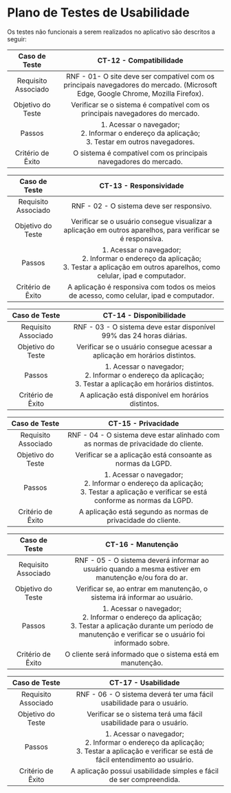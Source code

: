 # Plano de Testes de Usabilidade
Os testes não funcionais a serem realizados no aplicativo são descritos a seguir:

| **Caso de Teste** 	| **CT-12 - Compatibilidade** |
|:---:	|:---:	|
|	Requisito Associado | RNF - 01- O site deve ser compatível com os principais navegadores do mercado. (Microsoft Edge, Google Chrome, Mozilla Firefox). |
| Objetivo do Teste | Verificar se o sistema é compatível com os principais navegadores do mercado. |
| Passos | 1. Acessar o navegador; <br> 2. Informar o endereço da aplicação;<br> 3. Testar em outros navegadores. |
|Critério de Êxito | O sistema é compatível com os principais navegadores do mercado. |


| **Caso de Teste** 	| CT-13 - Responsividade |
|:---:	|:---:	|
|	Requisito Associado | RNF - 02 - O sistema deve ser responsivo. |
| Objetivo do Teste | Verificar se o usuário consegue visualizar a aplicação em outros aparelhos, para verificar se é responsiva. |
| Passos | 1. Acessar o navegador; <br> 2. Informar o endereço da aplicação;<br> 3. Testar a aplicação em outros aparelhos, como celular, ipad e computador. |
|Critério de Êxito | 	A aplicação é responsiva com todos os meios de acesso, como celular, ipad e computador. |


| **Caso de Teste** 	| CT-14 - Disponibilidade |
|:---:	|:---:	|
|	Requisito Associado | RNF - 03 - O sistema deve estar disponível 99% das 24 horas diárias. |
| Objetivo do Teste | Verificar se o usuário consegue acessar a aplicação em horários distintos. |
| Passos | 1. Acessar o navegador; <br> 2. Informar o endereço da aplicação;<br> 3. Testar a aplicação em horários distintos. |
|Critério de Êxito | 	A aplicação está disponível em horários distintos. |


| **Caso de Teste** 	| CT-15 - Privacidade |
|:---:	|:---:	|
|	Requisito Associado | RNF - 04 - O sistema deve estar alinhado com as normas de privacidade do cliente. |
| Objetivo do Teste | Verificar se a aplicação está consoante as normas da LGPD. |
| Passos | 1. Acessar o navegador; <br> 2. Informar o endereço da aplicação;<br> 3. Testar a aplicação e verificar se está conforme as normas da LGPD. |
|Critério de Êxito | 	A aplicação está segundo as normas de privacidade do cliente. |


| **Caso de Teste** 	| CT-16 - Manutenção |
|:---:	|:---:	|
|	Requisito Associado | RNF - 05 - O sistema deverá informar ao usuário quando a mesma estiver em manutenção e/ou fora do ar. |
| Objetivo do Teste | Verificar se, ao entrar em manutenção, o sistema irá informar ao usuário. |
| Passos | 1. Acessar o navegador; <br> 2. Informar o endereço da aplicação;<br> 3. Testar a aplicação durante um período de manutenção e verificar se o usuário foi informado sobre. |
|Critério de Êxito | 	O cliente será informado que o sistema está em manutenção. |


| **Caso de Teste** 	| CT-17 - Usabilidade |
|:---:	|:---:	|
|	Requisito Associado | RNF - 06 - O sistema deverá ter uma fácil usabilidade para o usuário. |
| Objetivo do Teste | Verificar se o sistema terá uma fácil usabilidade para o usuário. |
| Passos | 1. Acessar o navegador; <br> 2. Informar o endereço da aplicação;<br> 3. Testar a aplicação e verificar se está de fácil entendimento ao usuário. |
|Critério de Êxito | 	A aplicação possui usabilidade simples e fácil de ser compreendida. |
